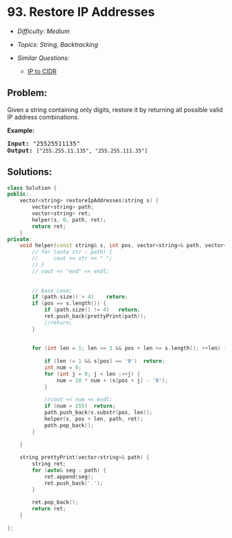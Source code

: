 # 93. Restore IP Addresses

* *Difficulty: Medium*

* *Topics: String, Backtracking*

* *Similar Questions:*

  * [IP to CIDR](ip-to-cidr.md)

## Problem:

<p>Given a string containing only digits, restore it by returning all possible valid IP address combinations.</p>

<p><strong>Example:</strong></p>

<pre>
<strong>Input:</strong> &quot;25525511135&quot;
<strong>Output:</strong> <code>[&quot;255.255.11.135&quot;, &quot;255.255.111.35&quot;]
</code></pre>

## Solutions:

```c++
class Solution {
public:
    vector<string> restoreIpAddresses(string s) {
        vector<string> path;
        vector<string> ret;
        helper(s, 0, path, ret);
        return ret;
    }
private:
    void helper(const string& s, int pos, vector<string>& path, vector<string>& ret) {
        // for (auto str : path) {
        //     cout << str << " ";
        // }
        // cout << "end" << endl;
        
        
        // base case;
        if (path.size() > 4)    return;
        if (pos == s.length()) {
            if (path.size() != 4)   return;
            ret.push_back(prettyPrint(path));
            //return;
        }
        
        
        for (int len = 1; len <= 3 && pos + len <= s.length(); ++len) {
            
            if (len != 1 && s[pos] == '0')  return;
            int num = 0;
            for (int j = 0; j < len ;++j) {
                num = 10 * num + (s[pos + j] - '0');
            }
            
            //cout << num << endl;
            if (num > 255)  return;
            path.push_back(s.substr(pos, len));
            helper(s, pos + len, path, ret);
            path.pop_back();
        }
        
    }
    
    string prettyPrint(vector<string>& path) {
        string ret;
        for (auto& seg : path) {
            ret.append(seg);
            ret.push_back('.');
        }
        
        ret.pop_back();
        return ret;
    }
    
};
```
